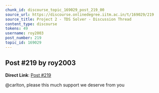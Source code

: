 ```yaml
---
chunk_id: discourse_topic_169029_post_219_00
source_url: https://discourse.onlinedegree.iitm.ac.in/t/169029/219
source_title: Project 2 - TDS Solver - Discussion Thread
content_type: discourse
tokens: 49
username: roy2003
post_number: 219
topic_id: 169029
---
```


## Post #219 by roy2003

**Direct Link**: [Post #219](https://discourse.onlinedegree.iitm.ac.in/t/169029/219)

@carlton, please this much support we deserve from you

